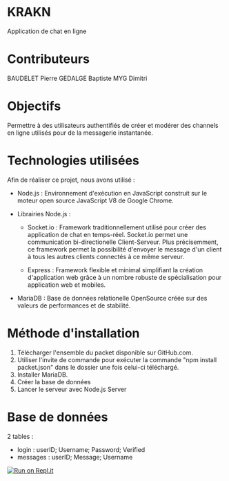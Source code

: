 # KRAKN
Application de chat en ligne


# Contributeurs
BAUDELET Pierre
GEDALGE Baptiste
MYG Dimitri

# Objectifs
Permettre à des utilisateurs authentifiés de créer et modérer des channels en ligne utilisés pour de la messagerie instantanée.

# Technologies utilisées
Afin de réaliser ce projet, nous avons utilisé :
  
  * Node.js : Environnement d'exécution en JavaScript construit sur le moteur open source JavaScript V8 de Google Chrome.
  
  * Librairies Node.js : 
    - Socket.io : Framework traditionnellement utilisé pour créer des application de chat en temps-réel. Socket.io permet une communication bi-directionelle Client-Serveur.
                    Plus précisemment, ce framework permet la possibilité d'envoyer le message d'un client à tous les autres clients connectés à ce même serveur.   
    
    - Express   : Framework flexible et minimal simplifiant la création d'application web grâce à un nombre robuste de spécialisation pour application web et mobiles.
    
  * MariaDB : Base de données relationelle OpenSource créée sur des valeurs de performances et de stabilité.


# Méthode d'installation

1. Télécharger l'ensemble du packet disponible sur GitHub.com.
2. Utiliser l'invite de commande pour exécuter la commande "npm install packet.json" dans le dossier une fois celui-ci téléchargé.
3. Installer MariaDB.
4. Créer la base de données
5. Lancer le serveur avec Node.js Server

# Base de données

2 tables :
  * login : userID; Username; Password; Verified
  * messages : userID; Message; Username


[![Run on Repl.it](https://repl.it/badge/github/KinderPingwiii/KRAKN)](https://repl.it/github/KinderPingwiii/KRAKN)
